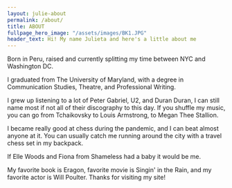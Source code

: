 ```yaml
---
layout: julie-about
permalink: /about/
title: ABOUT
fullpage_hero_image: "/assets/images/BK1.JPG"
header_text: Hi! My name Julieta and here's a little about me 
---
```

Born in Peru, raised and currently splitting my time between NYC and Washington DC. 

I graduated from The University of Maryland, with a degree in Communication Studies, Theatre, and Professional Writing.

I grew up listening to a lot of Peter Gabriel, U2, and Duran Duran, I can still name most if not all of their discography to this day. If you shuffle my music, you can go from Tchaikovsky to Louis Armstrong, to Megan Thee Stallion.

I became really good at chess during the pandemic, and I can beat almost anyone at it. You can usually catch me running around the city with a travel chess set in my backpack.

If Elle Woods and Fiona from Shameless had a baby it would be me. 

My favorite book is Eragon, favorite movie is Singin' in the Rain, and my favorite actor is Will Poulter. Thanks for visiting my site!
